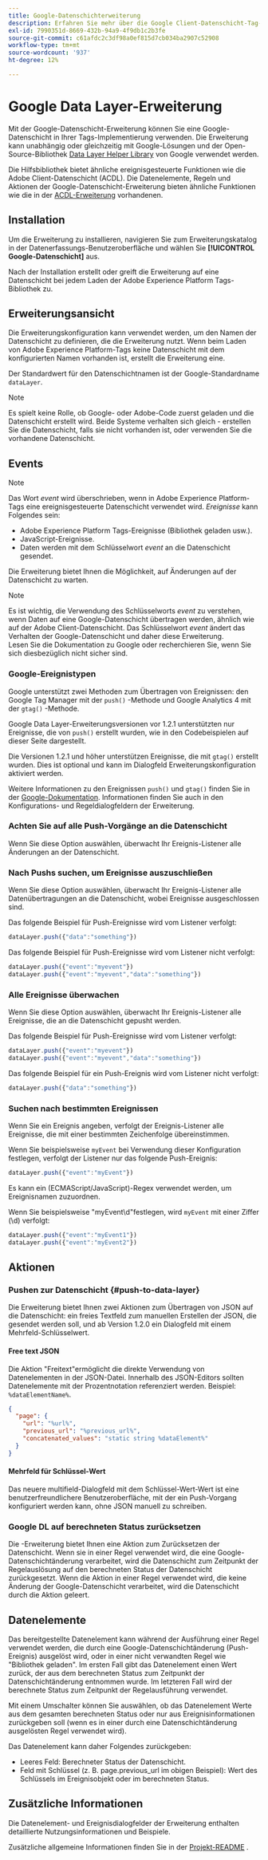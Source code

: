 ```yaml
---
title: Google-Datenschichterweiterung
description: Erfahren Sie mehr über die Google Client-Datenschicht-Tag-Erweiterung in Adobe Experience Platform.
exl-id: 7990351d-8669-432b-94a9-4f9db1c2b3fe
source-git-commit: c61afdc2c3df98a0ef815d7cb034ba2907c52908
workflow-type: tm+mt
source-wordcount: '937'
ht-degree: 12%

---
```


# Google Data Layer-Erweiterung

Mit der Google-Datenschicht-Erweiterung können Sie eine Google-Datenschicht in Ihrer Tags-Implementierung verwenden. Die Erweiterung kann unabhängig oder gleichzeitig mit Google-Lösungen und der Open-Source-Bibliothek [Data Layer Helper Library](https://github.com/google/data-layer-helper) von Google verwendet werden.

Die Hilfsbibliothek bietet ähnliche ereignisgesteuerte Funktionen wie die Adobe Client-Datenschicht (ACDL). Die Datenelemente, Regeln und Aktionen der Google-Datenschicht-Erweiterung bieten ähnliche Funktionen wie die in der [ACDL-Erweiterung](../client-data-layer/overview.md) vorhandenen.

## Installation

Um die Erweiterung zu installieren, navigieren Sie zum Erweiterungskatalog in der Datenerfassungs-Benutzeroberfläche und wählen Sie **[!UICONTROL Google-Datenschicht]** aus.

Nach der Installation erstellt oder greift die Erweiterung auf eine Datenschicht bei jedem Laden der Adobe Experience Platform Tags-Bibliothek zu.

## Erweiterungsansicht

Die Erweiterungskonfiguration kann verwendet werden, um den Namen der Datenschicht zu definieren, die die Erweiterung nutzt. Wenn beim Laden von Adobe Experience Platform-Tags keine Datenschicht mit dem konfigurierten Namen vorhanden ist, erstellt die Erweiterung eine.

Der Standardwert für den Datenschichtnamen ist der Google-Standardname `dataLayer`.

>[!NOTE]
>
>Es spielt keine Rolle, ob Google- oder Adobe-Code zuerst geladen und die Datenschicht erstellt wird. Beide Systeme verhalten sich gleich - erstellen Sie die Datenschicht, falls sie nicht vorhanden ist, oder verwenden Sie die vorhandene Datenschicht.

## Events

>[!NOTE]
>
>Das Wort _event_ wird überschrieben, wenn in Adobe Experience Platform-Tags eine ereignisgesteuerte Datenschicht verwendet wird. _Ereignisse_ kann Folgendes sein:
> - Adobe Experience Platform Tags-Ereignisse (Bibliothek geladen usw.).
> - JavaScript-Ereignisse.
> - Daten werden mit dem Schlüsselwort _event_ an die Datenschicht gesendet.

Die Erweiterung bietet Ihnen die Möglichkeit, auf Änderungen auf der Datenschicht zu warten.

>[!NOTE]
>
>Es ist wichtig, die Verwendung des Schlüsselworts _event_ zu verstehen, wenn Daten auf eine Google-Datenschicht übertragen werden, ähnlich wie auf der Adobe Client-Datenschicht. Das Schlüsselwort _event_ ändert das Verhalten der Google-Datenschicht und daher diese Erweiterung.\
> Lesen Sie die Dokumentation zu Google oder recherchieren Sie, wenn Sie sich diesbezüglich nicht sicher sind.

### Google-Ereignistypen

Google unterstützt zwei Methoden zum Übertragen von Ereignissen: den Google Tag Manager mit der `push()` -Methode und Google Analytics 4 mit der `gtag()` -Methode.

Google Data Layer-Erweiterungsversionen vor 1.2.1 unterstützten nur Ereignisse, die von `push()` erstellt wurden, wie in den Codebeispielen auf dieser Seite dargestellt.

Die Versionen 1.2.1 und höher unterstützen Ereignisse, die mit `gtag()` erstellt wurden.  Dies ist optional und kann im Dialogfeld Erweiterungskonfiguration aktiviert werden.

Weitere Informationen zu den Ereignissen `push()` und `gtag()` finden Sie in der [Google-Dokumentation](https://developers.google.com/analytics/devguides/collection/ga4/reference/events?client_type=gtag).  Informationen finden Sie auch in den Konfigurations- und Regeldialogfeldern der Erweiterung.

### Achten Sie auf alle Push-Vorgänge an die Datenschicht

Wenn Sie diese Option auswählen, überwacht Ihr Ereignis-Listener alle Änderungen an der Datenschicht.

### Nach Pushs suchen, um Ereignisse auszuschließen

Wenn Sie diese Option auswählen, überwacht Ihr Ereignis-Listener alle Datenübertragungen an die Datenschicht, wobei Ereignisse ausgeschlossen sind.

Das folgende Beispiel für Push-Ereignisse wird vom Listener verfolgt:

```js
dataLayer.push({"data":"something"})
```

Das folgende Beispiel für Push-Ereignisse wird vom Listener nicht verfolgt:

```js
dataLayer.push({"event":"myevent"})
dataLayer.push({"event":"myevent","data":"something"})
```

### Alle Ereignisse überwachen

Wenn Sie diese Option auswählen, überwacht Ihr Ereignis-Listener alle Ereignisse, die an die Datenschicht gepusht werden.

Das folgende Beispiel für Push-Ereignisse wird vom Listener verfolgt:

```js
dataLayer.push({"event":"myevent"})
dataLayer.push({"event":"myevent","data":"something"})
```

Das folgende Beispiel für ein Push-Ereignis wird vom Listener nicht verfolgt:

```js
dataLayer.push({"data":"something"})
```

### Suchen nach bestimmten Ereignissen

Wenn Sie ein Ereignis angeben, verfolgt der Ereignis-Listener alle Ereignisse, die mit einer bestimmten Zeichenfolge übereinstimmen.

Wenn Sie beispielsweise `myEvent` bei Verwendung dieser Konfiguration festlegen, verfolgt der Listener nur das folgende Push-Ereignis:

```js
dataLayer.push({"event":"myEvent"})
```

Es kann ein (ECMAScript/JavaScript)-Regex verwendet werden, um Ereignisnamen zuzuordnen.

Wenn Sie beispielsweise &quot;myEvent\d&quot;festlegen, wird `myEvent` mit einer Ziffer (\d) verfolgt:

```js
dataLayer.push({"event":"myEvent1"})
dataLayer.push({"event":"myEvent2"})
```

## Aktionen

### Pushen zur Datenschicht {#push-to-data-layer}

Die Erweiterung bietet Ihnen zwei Aktionen zum Übertragen von JSON auf die Datenschicht: ein freies Textfeld zum manuellen Erstellen der JSON, die gesendet werden soll, und ab Version 1.2.0 ein Dialogfeld mit einem Mehrfeld-Schlüsselwert.

#### Free text JSON

Die Aktion &quot;Freitext&quot;ermöglicht die direkte Verwendung von Datenelementen in der JSON-Datei. Innerhalb des JSON-Editors sollten Datenelemente mit der Prozentnotation referenziert werden. Beispiel: `%dataElementName%`.

```json
{
  "page": {
    "url": "%url%",
    "previous_url": "%previous_url%",
    "concatenated_values": "static string %dataElement%"
  }
}
```

#### Mehrfeld für Schlüssel-Wert

Das neuere multifield-Dialogfeld mit dem Schlüssel-Wert-Wert ist eine benutzerfreundlichere Benutzeroberfläche, mit der ein Push-Vorgang konfiguriert werden kann, ohne JSON manuell zu schreiben.

### Google DL auf berechneten Status zurücksetzen

Die -Erweiterung bietet Ihnen eine Aktion zum Zurücksetzen der Datenschicht. Wenn sie in einer Regel verwendet wird, die eine Google-Datenschichtänderung verarbeitet, wird die Datenschicht zum Zeitpunkt der Regelauslösung auf den berechneten Status der Datenschicht zurückgesetzt. Wenn die Aktion in einer Regel verwendet wird, die keine Änderung der Google-Datenschicht verarbeitet, wird die Datenschicht durch die Aktion geleert.

## Datenelemente

Das bereitgestellte Datenelement kann während der Ausführung einer Regel verwendet werden, die durch eine Google-Datenschichtänderung (Push-Ereignis) ausgelöst wird, oder in einer nicht verwandten Regel wie &quot;Bibliothek geladen&quot;. Im ersten Fall gibt das Datenelement einen Wert zurück, der aus dem berechneten Status zum Zeitpunkt der Datenschichtänderung entnommen wurde. Im letzteren Fall wird der berechnete Status zum Zeitpunkt der Regelausführung verwendet.

Mit einem Umschalter können Sie auswählen, ob das Datenelement Werte aus dem gesamten berechneten Status oder nur aus Ereignisinformationen zurückgeben soll (wenn es in einer durch eine Datenschichtänderung ausgelösten Regel verwendet wird).

Das Datenelement kann daher Folgendes zurückgeben:

- Leeres Feld: Berechneter Status der Datenschicht.
- Feld mit Schlüssel (z. B. page.previous_url im obigen Beispiel): Wert des Schlüssels im Ereignisobjekt oder im berechneten Status.

## Zusätzliche Informationen

Die Datenelement- und Ereignisdialogfelder der Erweiterung enthalten detaillierte Nutzungsinformationen und Beispiele.

Zusätzliche allgemeine Informationen finden Sie in der [Projekt-README](https://github.com/adobe/reactor-extension-googledatalayer/blob/main/README.md) .
